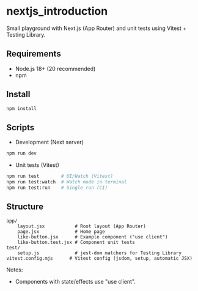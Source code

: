 # nextjs_introduction

Small playground with Next.js (App Router) and unit tests using Vitest + Testing Library.

## Requirements

- Node.js 18+ (20 recommended)
- npm

## Install

```bash
npm install
```

## Scripts

- Development (Next server)

```bash
npm run dev
```

- Unit tests (Vitest)

```bash
npm run test        # UI/Watch (Vitest)
npm run test:watch  # Watch mode in terminal
npm run test:run    # Single run (CI)
```

## Structure

```
app/
	layout.jsx           # Root layout (App Router)
	page.jsx             # Home page
	like-button.jsx      # Example component ("use client")
	like-button.test.jsx # Component unit tests
test/
	setup.js             # jest-dom matchers for Testing Library
vitest.config.mjs      # Vitest config (jsdom, setup, automatic JSX)
```

Notes:

- Components with state/effects use "use client".
